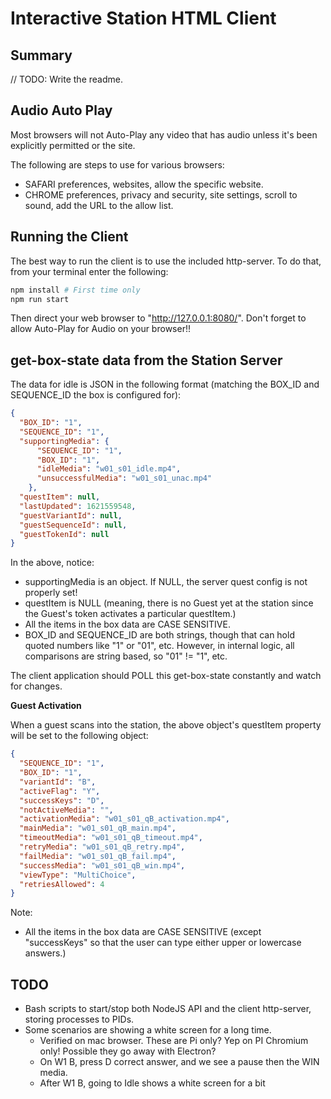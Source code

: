 # Interactive Station HTML Client

## Summary

// TODO: Write the readme.

## Audio Auto Play

Most browsers will not Auto-Play any video that has audio unless it's been explicitly permitted or the site.

The following are steps to use for various browsers:

- SAFARI preferences, websites, allow the specific website.
- CHROME preferences, privacy and security, site settings, scroll to sound, add the URL to the allow list.

## Running the Client

The best way to run the client is to use the included http-server. To do that, from your terminal enter the following:

```bash
npm install # First time only
npm run start
```

Then direct your web browser to "http://127.0.0.1:8080/". Don't forget to allow Auto-Play for Audio on your browser!!

## get-box-state data from the Station Server

The data for idle is JSON in the following format (matching the BOX_ID and SEQUENCE_ID the box is configured for):

```json
{
  "BOX_ID": "1",
  "SEQUENCE_ID": "1",
  "supportingMedia": {
      "SEQUENCE_ID": "1",
      "BOX_ID": "1",
      "idleMedia": "w01_s01_idle.mp4",
      "unsuccessfulMedia": "w01_s01_unac.mp4"
    },
  "questItem": null,
  "lastUpdated": 1621559548,
  "guestVariantId": null,
  "guestSequenceId": null,
  "guestTokenId": null
}
```

In the above, notice:

- supportingMedia is an object. If NULL, the server quest config is not properly set!
- questItem is NULL (meaning, there is no Guest yet at the station since the Guest's token activates a particular questItem.)
- All the items in the box data are CASE SENSITIVE. 
- BOX_ID and SEQUENCE_ID are both strings, though that can hold quoted numbers like "1" or "01", etc. However, in internal logic, all comparisons are string based, so "01" != "1", etc.

The client application should POLL this get-box-state constantly and watch for changes.

**Guest Activation**

When a guest scans into the station, the above object's questItem property will be set to the following object:
```json
{
  "SEQUENCE_ID": "1",
  "BOX_ID": "1",
  "variantId": "B",
  "activeFlag": "Y",
  "successKeys": "D",
  "notActiveMedia": "",
  "activationMedia": "w01_s01_qB_activation.mp4",
  "mainMedia": "w01_s01_qB_main.mp4",
  "timeoutMedia": "w01_s01_qB_timeout.mp4",
  "retryMedia": "w01_s01_qB_retry.mp4",
  "failMedia": "w01_s01_qB_fail.mp4",
  "successMedia": "w01_s01_qB_win.mp4",
  "viewType": "MultiChoice",
  "retriesAllowed": 4
}
```

Note:
- All the items in the box data are CASE SENSITIVE (except "successKeys" so that the user can type either upper or lowercase answers.)


## TODO

- Bash scripts to start/stop both NodeJS API and the client http-server, storing processes to PIDs.
- Some scenarios are showing a white screen for a long time.
  - Verified on mac browser. These are Pi only? Yep on PI Chromium only! Possible they go away with Electron?
  - On W1 B, press D correct answer, and we see a pause then the WIN media.
  - After W1 B, going to Idle shows a white screen for a bit